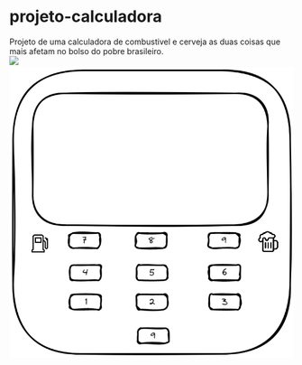 # projeto-calculadora

Projeto de uma calculadora de combustivel e cerveja as duas coisas que mais afetam no bolso do pobre brasileiro.  
<img src="https://github.githubassets.com/images/icons/emoji/unicode/1f606.png?v8">
<img align="center" src="./img/calculadora.png">
